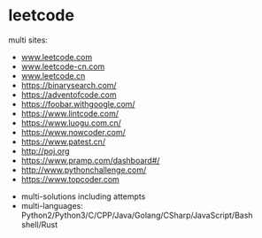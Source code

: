 # leetcode
multi sites: 
- www.leetcode.com 
- www.leetcode-cn.com
- www.leetcode.cn
- https://binarysearch.com/
- https://adventofcode.com
- https://foobar.withgoogle.com/
- https://www.lintcode.com/
- https://www.luogu.com.cn/ 
- https://www.nowcoder.com/
- https://www.patest.cn/
- http://poj.org
- https://www.pramp.com/dashboard#/
- http://www.pythonchallenge.com/
- https://www.topcoder.com



* multi-solutions including attempts
* multi-languages: Python2/Python3/C/CPP/Java/Golang/CSharp/JavaScript/Bash shell/Rust
